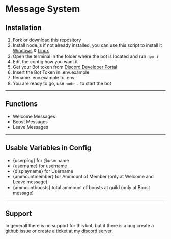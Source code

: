# Message System
## Installation
1. Fork or download this repository
2. Install node.js if not already installed, you can use this script to install it [Windows](https://github.com/d0dge-dev/node-installer) & [Linux](https://github.com/d0dge-dev/node-installer)
3. Open the terminal in the folder where the bot is located and run `npm i`
4. Edit the config how you want it
5. Get your Bot token from [Discord Developer Portal](https://discord.com/developers/applications)
6. Insert the Bot Token in .env.example
7. Rename .env.example to .env
8. You are ready to go, use `node .` to start the bot

---
## Functions
- Welcome Messages
- Boost Messages
- Leave Messages

---
## Usable Variables in Config
- {userping} for @username
- {username} for username
- {displayname} for Username
- {ammountmember} for Ammount of Member (only at Welcome and Leave message)
- {ammountboosts} total ammount of boosts at guild (only at Boost message)

---
## Support
In generall there is no support for this bot, but if there is a bug create a github issue or create a ticket at my [discord server](https://discord.gg/codebotz).
